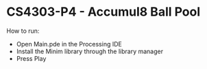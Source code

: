# CS4303-P4 - Accumul8 Ball Pool

How to run:
- Open Main.pde in the Processing IDE
- Install the Minim library through the library manager
- Press Play
